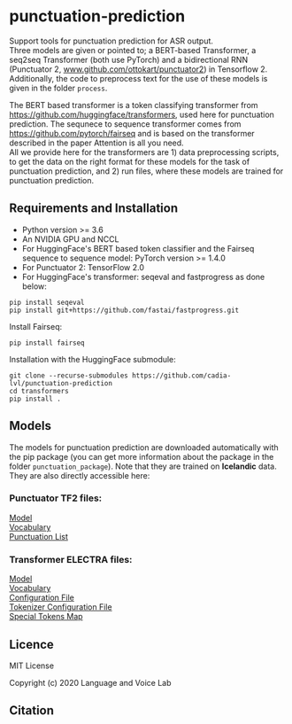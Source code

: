 # punctuation-prediction
Support tools for punctuation prediction for ASR output.  
Three models are given or pointed to; a BERT-based Transformer, a seq2seq Transformer (both use PyTorch) and a bidirectional RNN (Punctuator 2, www.github.com/ottokart/punctuator2)
in Tensorflow 2.  
Additionally, the code to preprocess text for the use of these models is given in the folder `process`.

The BERT based transformer is a token classifying transformer from https://github.com/huggingface/transformers, used here for punctuation prediction. 
The sequnece to sequence transformer comes from https://github.com/pytorch/fairseq and is based on the transformer described in the paper Attention is all you need.  
All we provide here for the transformers are 1) data preprocessing scripts, to get the data on the right format for these models for the task of punctuation prediction, and 2) run files, where these models are trained for punctuation prediction.

## Requirements and Installation
- Python version >= 3.6
- An NVIDIA GPU and NCCL
- For HuggingFace's BERT based token classifier and the Fairseq sequence to sequence model: PyTorch version >= 1.4.0
- For Punctuator 2: TensorFlow 2.0
- For HuggingFace's transformer: seqeval and fastprogress as done below:
~~~~
pip install seqeval  
pip install git+https://github.com/fastai/fastprogress.git 
~~~~
Install Fairseq:
~~~~
pip install fairseq
~~~~
Installation with the HuggingFace submodule:
~~~~
git clone --recurse-submodules https://github.com/cadia-lvl/punctuation-prediction
cd transformers
pip install .
~~~~

## Models

The models for punctuation prediction are downloaded automatically with the pip package (you can get more information about the package in the folder `punctuation_package`). Note that they are trained on **Icelandic** data. They are also directly accessible here:

### Punctuator TF2 files:
[Model](https://repository.clarin.is/repository/xmlui/bitstream/handle/20.500.12537/52/Model_tf2_isl_big_1009_h256_lr0.02.pcl)  
[Vocabulary](https://repository.clarin.is/repository/xmlui/bitstream/handle/20.500.12537/52/vocabulary)  
[Punctuation List](https://repository.clarin.is/repository/xmlui/bitstream/handle/20.500.12537/52/punctuations)  

### Transformer ELECTRA files:
[Model](https://repository.clarin.is/repository/xmlui/bitstream/handle/20.500.12537/52/pytorch_model.bin)  
[Vocabulary](https://repository.clarin.is/repository/xmlui/bitstream/handle/20.500.12537/52/vocab.txt)  
[Configuration File](https://repository.clarin.is/repository/xmlui/bitstream/handle/20.500.12537/52/config.json)  
[Tokenizer Configuration File](https://repository.clarin.is/repository/xmlui/bitstream/handle/20.500.12537/52/tokenizer_config.json)  
[Special Tokens Map](https://repository.clarin.is/repository/xmlui/bitstream/handle/20.500.12537/52/special_tokens_map.json)  

## Licence
MIT License

Copyright (c) 2020 Language and Voice Lab

## Citation


